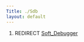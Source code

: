 ```yaml
---
Title: ./Sdb
layout: default
---
```


1.  REDIRECT [Soft\_Debugger]({{site.url}}/Soft_Debugger "wikilink")
